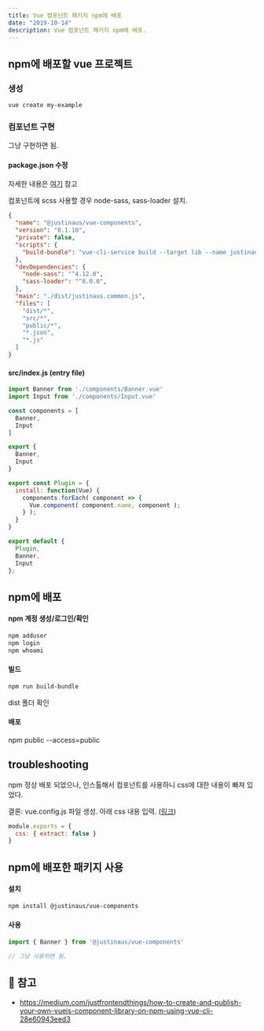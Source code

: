 ```yaml
---
title: Vue 컴포넌트 패키지 npm에 배포
date: "2019-10-14"
description: Vue 컴포넌트 패키지 npm에 배포.
---
```


## npm에 배포할 vue 프로젝트

### 생성
```bash
vue create my-example
```
### 컴포넌트 구현
그냥 구현하면 됨.

#### package.json 수정

자세한 내용은 [여기](https://medium.com/justfrontendthings/how-to-create-and-publish-your-own-vuejs-component-library-on-npm-using-vue-cli-28e60943eed3) 참고

컴포넌트에 scss 사용할 경우 node-sass, sass-loader 설치.

```json
{
  "name": "@justinaus/vue-components",
  "version": "0.1.10",
  "private": false,
  "scripts": {
    "build-bundle": "vue-cli-service build --target lib --name justinaus ./src/index.js",
  },
  "devDependencies": {
    "node-sass": "^4.12.0",
    "sass-loader": "^8.0.0",
  },
  "main": "./dist/justinaus.common.js",
  "files": [
    "dist/*",
    "src/*",
    "public/*",
    "*.json",
    "*.js"
  ]
}
```

#### src/index.js (entry file)

```js
import Banner from './components/Banner.vue'
import Input from './components/Input.vue'

const components = [
  Banner,
  Input
]

export {
  Banner,
  Input
}

export const Plugin = {
  install: function(Vue) {
    components.forEach( component => {
      Vue.component( component.name, component );
    } );
  }
}

export default {
  Plugin,
  Banner,
  Input
};
```

## npm에 배포

#### npm 계정 생성/로그인/확인
```bash
npm adduser
npm login
npm whoami
```

#### 빌드
```bash
npm run build-bundle
```
dist 폴더 확인

#### 배포

npm public --access=public

## troubleshooting
npm 정상 배포 되었으나, 
인스톨해서 컴포넌트를 사용하니 css에 대한 내용이 빠져 있었다.

결론: vue.config.js 파일 생성.
아래 css 내용 입력. ([링크](https://cli.vuejs.org/guide/build-targets.html#library))

```js
module.exports = {
  css: { extract: false }
}
```

## npm에 배포한 패키지 사용

#### 설치
```bash
npm install @justinaus/vue-components
```

#### 사용
```js
import { Banner } from '@justinaus/vue-components'

// 그냥 사용하면 됨.
```

## 🔗 참고  
- https://medium.com/justfrontendthings/how-to-create-and-publish-your-own-vuejs-component-library-on-npm-using-vue-cli-28e60943eed3